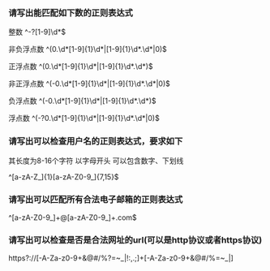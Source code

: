 ### 请写出能匹配如下数的正则表达式

整数
^-?[1-9]\d*$

非负浮点数
^(0\.\d*[1-9]{1}\d*|[1-9]{1}\d*\.\d*|0)$

正浮点数
^(0\.\d*[1-9]{1}\d*|[1-9]{1}\d*\.\d*)$

非正浮点数
^(-0\.\d*[1-9]{1}\d*|[1-9]{1}\d*\.\d*|0)$

负浮点数
^(-0\.\d*[1-9]{1}\d*|[1-9]{1}\d*\.\d*)$

浮点数
^(-?0\.\d*[1-9]{1}\d*|[1-9]{1}\d*\.\d*|0)$

### 请写出可以检查用户名的正则表达式，要求如下

其长度为8-16个字符
以字母开头
可以包含数字、下划线

^[a-zA-Z_]{1}[a-zA-Z0-9_]{7,15}$

### 请写出可以匹配所有合法电子邮箱的正则表达式
^[a-zA-Z0-9_]+@[a-zA-Z0-9_]+\.com$

### 请写出可以检查是否是合法网址的url(可以是http协议或者https协议)
https?:\/\/[-A-Za-z0-9+&@#/%?=~_|!:,.;]+[-A-Za-z0-9+&@#/%=~_|]